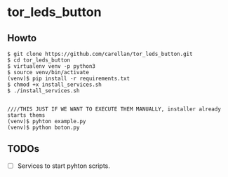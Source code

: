 # tor_leds_button

## Howto
~~~
$ git clone https://github.com/carellan/tor_leds_button.git
$ cd tor_leds_button
$ virtualenv venv -p python3
$ source venv/bin/activate
(venv)$ pip install -r requirements.txt
$ chmod +x install_services.sh
$ ./install_services.sh


////THIS JUST IF WE WANT TO EXECUTE THEM MANUALLY, installer already starts thems
(venv)$ pyhton example.py
(venv)$ python boton.py
~~~ 




## TODOs

- [ ] Services to start pyhton scripts.
